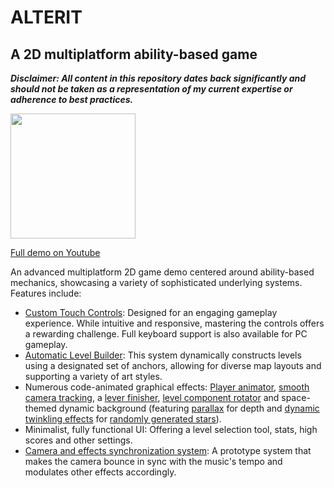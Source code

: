 # ALTERIT

## A 2D multiplatform ability-based game

***Disclaimer: All content in this repository dates back significantly and should not be taken as a representation of my current expertise or adherence to best practices.***

<img src="../readme-assets/alterit.gif" width="200"/>

[Full demo on Youtube](https://www.youtube.com/watch?v=LH0LfCJr0ig)

An advanced multiplatform 2D game demo centered around ability-based mechanics, showcasing a variety of sophisticated underlying systems. Features include:

* [Custom Touch Controls](Assets/Scripts/PlayerController.cs): Designed for an engaging gameplay experience. While intuitive and responsive, mastering the controls offers a rewarding challenge. Full keyboard support is also available for PC gameplay.
* [Automatic Level Builder](Assets/Scripts/WallCrafter.cs): This system dynamically constructs levels using a designated set of anchors, allowing for diverse map layouts and supporting a variety of art styles.
* Numerous code-animated graphical effects: [Player animator](Assets/Scripts/PlayerAnimator.cs), [smooth camera tracking](game-ALTERIT-demo/Assets/Scripts/CameraTracking.cs), a [lever finisher](Assets/Scripts/LevelEnder.cs), [level component rotator](Assets/Scripts/StageRotator.cs) and space-themed dynamic background (featuring [parallax](Assets/Scripts/Parallaxer.cs) for depth and [dynamic twinkling effects](Assets/Scripts/StarTwinkler.cs) for [randomly generated stars](Assets/Scripts/StarLord.cs)).
* Minimalist, fully functional UI: Offering a level selection tool, stats, high scores and other settings.
* [Camera and effects synchronization system](Assets/Scripts/FXController.cs): A prototype system that makes the camera bounce in sync with the music's tempo and modulates other effects accordingly.
